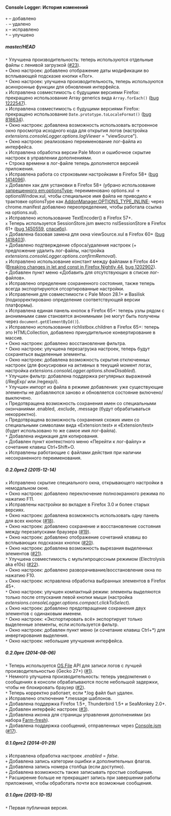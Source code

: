 ﻿#### Console Logger: История изменений

`+` – добавлено<br>
`-` – удалено<br>
`x` – исправлено<br>
`*` – улучшено<br>

##### master/HEAD
`*` Улучшена производительность: теперь используются отдельные файлы с ленивой загрузкой (<a href="https://github.com/Infocatcher/Console_Logger/issues/23">#23</a>).<br>
`+` Окно настроек: добавлено отображение даты модификации во всплывающей подсказке кнопки «Лог».<br>
`*` Окно настроек: улучшена производительность, теперь используются асинхронные функции для обновления интерфейса.<br>
`x` Исправлена совместимость с будущими версиями Firefox: прекращено использование Array generics вида `Array.forEach()` (<a href="https://bugzilla.mozilla.org/show_bug.cgi?id=1222547">bug 1222547</a>).<br>
`x` Исправлена совместимость с будущими версиями Firefox: прекращено использование `Date.prototype.toLocaleFormat()` (<a href="https://bugzilla.mozilla.org/show_bug.cgi?id=818634">bug 818634</a>).<br>
`+` Окно настроек: добавлена возможность использовать встроенное окно просмотра исходного кода для открытия логов (настройка <em>extensions.consoleLogger.options.logViewer</em> = "viewSource").<br>
`+` Окно настроек: реализовано переименование лог-файла из интерфейса.<br>
`x` Исправлена обработка версии Pale Moon и ошибочное скрытие настроек в управлении дополнениями.<br>
`+` Строка времени в лог-файле теперь дополняется версией приложения.<br>
`x` Исправлена работа со строковыми настройками в Firefox 58+ (<a href="https://bugzilla.mozilla.org/show_bug.cgi?id=1414096">bug 1414096</a>).<br>
`x` Добавлен хак для установки в Firefox 58+ (убрано использование <a href="https://forum.mozilla-russia.org/viewtopic.php?pid=748266#p748266">запрещенного em:optionsType</a>; переименовано options.xul -> optionsWindow.xul, чтобы специальное имя файла не приводило к трактовке optionsType как <a href="https://developer.mozilla.org/en-US/docs/Archive/Add-ons/Install_Manifests#optionsType">AddonManager.OPTIONS_TYPE_INLINE</a>; через chrome.manifest добавлено переопределение, чтобы работала ссылка на options.xul).<br>
`x` Исправлено использование TextEncoder() в Firefox 57+.<br>
`x` Теперь используется SessionStore.jsm вместо nsISessionStore в Firefox 61+ (<a href="https://bugzilla.mozilla.org/show_bug.cgi?id=1450559">bug 1450559</a>, <a href="https://forum.mozilla-russia.org/viewtopic.php?pid=756422#p756422">спасибо</a>).<br>
`x` Добавлена базовая замена для окна viewSource.xul в Firefox 60+ (<a href="https://bugzilla.mozilla.org/show_bug.cgi?id=1418403">bug 1418403</a>).<br>
`+` Добавлено подтверждение сброса/удаления настроек (+ предложение удалить лог-файлы, настройка <em>extensions.consoleLogger.options.confirmRemoval</em>).<br>
`x` Исправлено использование констант между файлами в Firefox 44+ (<a href="https://blog.mozilla.org/addons/2015/10/14/breaking-changes-let-const-firefox-nightly-44/">Breaking changes in let and const in Firefox Nightly 44</a>, <a href="https://bugzilla.mozilla.org/show_bug.cgi?id=1202902">bug 1202902</a>).<br>
`+` Добавлен пункт меню «Добавить для отсутствующих в списке лог-файлов».<br>
`x` Исправлено определение сохраненного состояния, также теперь всегда экспортируются отсортированные настройки.<br>
`x` Исправления для совместимости с Pale Moon 28.1+ и Basilisk (подкорректировано определение соответствующей версии платформы).<br>
`x` Исправлена единая панель кнопок в Firefox 65+: теперь узлы рядом с анонимными сами становятся анонимными (не могут быть получены через `document.getElementById()`).<br>
`x` Исправлено использование richlistbox.children в Firefox 65+: теперь это HTMLCollection, добавлено принудительное конвертирование в массив.<br>
`+` Окно настроек: добавлено восстановление фильтра.<br>
`*` Окно настроек: улучшена перезагрузка настроек, теперь будут сохраняться выделенные элементы.<br>
`+` Окно настроек: добавлена возможность скрытия отключенных настроек (для фокусировки на активных в текущий момент логах, настройка <em>extensions.consoleLogger.options.showDisabled</em>).<br>
`*` Улучшен фильтр: добавлена поддержка регулярных выражений (/RegExp/ или /regexp/i).<br>
`*` Улучшен импорт из файла в режиме добавления: уже существующие элементы не добавляются заново и обновляется состояние включено/выключено.<br>
`x` Предотвращена возможность сохранения имен со специальными окончаниями .enabled, .exclude, .message (будут обрабатываться некорректно).<br>
`x` Предотвращена возможность сохранения схожих имен со специальными символами вида «Extension:test» и «Extension/test» (будет использовано то же самое имя лог-файла).<br>
`*` Добавлена индикация для копирования.<br>
`+` Добавлен пункт контекстного меню «Перейти к лог-файлу» и сочетание клавиш Ctrl+Shift+O.<br>
`x` Исправлены работающие с файлами действия при наличии несохраненного переименования.<br>

##### 0.2.0pre2 (2015-12-14)
`x` Исправлено скрытие специального окна, открывающего настройки в немодальном окне.<br>
`+` Окно настроек: добавлено переключение полноэкранного режима по нажатию F11.<br>
`x` Исправлены настройки во вкладке в Firefox 3.0 и более старых версиях.<br>
`+` Окно настроек: добавлена возможность использовать одну панель для всех кнопок (<a href="https://github.com/Infocatcher/Console_Logger/issues/18">#18</a>).<br>
`+` Окно настроек: добавлено сохранение и восстановление состояния между перезапусками браузера (<a href="https://github.com/Infocatcher/Console_Logger/issues/19">#19</a>).<br>
`+` Окно настроек: добавлено отображение сочетаний клавиш во всплывающих подсказках кнопок (<a href="https://github.com/Infocatcher/Console_Logger/issues/20">#20</a>).<br>
`+` Окно настроек: добавлена возможность вырезания выделенных элементов (<a href="https://github.com/Infocatcher/Console_Logger/issues/21">#21</a>).<br>
`*` Улучшена совместимость с мультипроцессным режимом (Electrolysis aka e10s) (<a href="https://github.com/Infocatcher/Console_Logger/issues/22">#22</a>).<br>
`+` Окно настроек: добавлено разворачивание/восстановление окна по нажатию F10.<br>
`x` Окно настроек: исправлена обработка выбранных элементов в Firefox 45+.<br>
`*` Окно настроек: улучшен компактный режим: элементы выделяются только после отпускания левой кнопки мыши (настройка <em>extensions.consoleLogger.options.compact.clickToSelect</em>).<br>
`x` Окно настроек: добавлено предотвращение сохранения двух элементов с одинаковым именем.<br>
`*` Окно настроек: «Экспортировать всё» экспортирует только выделенные элементы, если используется фильтр.<br>
`+` Окно настроек: добавлен пункт меню (и сочетание клавиш Ctrl+*) для инвертирования выделения.<br>
`*` Окно настроек: небольшие улучшения интерфейса.<br>

##### 0.2.0pre (2014-08-06)
`*` Теперь используется <a href="https://developer.mozilla.org/en-US/docs/JavaScript_OS.File">OS.File</a> API для записи логов с лучшей производительностью (Gecko 27+) (<a href="https://github.com/Infocatcher/Console_Logger/issues/1">#1</a>).<br>
`*` Немного улучшена производительность: теперь уведомления о сообщениях в консоли обрабатываются после небольшой задержки, чтобы не блокировать браузер (<a href="https://github.com/Infocatcher/Console_Logger/issues/2">#2</a>).<br>
`*` Теперь корректно работает, если \*.log файл был удален.<br>
`x` Исправлено отключение \*.message шаблонов.<br>
`+` Добавлена поддержка Firefox 1.5+, Thunderbird 1.5+ и SeaMonkey 2.0+.<br>
`+` Добавлен интерфейс настроек (<a href="https://github.com/Infocatcher/Console_Logger/issues/3">#3</a>).<br>
`+` Добавлена иконка для страницы управления дополнениями (из набора <a href="http://www.fatcow.com/free-icons">Farm-fresh</a>).<br>
`+` Добавлена поддержка сообщений, отправленных через <a href="https://developer.mozilla.org/en-US/docs/Tools/Browser_Console#Messages_from_add-ons">Console.jsm</a> (<a href="https://github.com/Infocatcher/Console_Logger/issues/17">#17</a>).<br>

##### 0.1.0pre2 (2014-01-29)
`x` Исправлена обработка настроек <em>.enabled</em> = <em>false</em>.<br>
`+` Добавлена запись категории ошибки и дополнительных флагов.<br>
`+` Добавлена запись номера столбца (если доступно).<br>
`+` Добавлена возможность также записывать простые сообщения.<br>
`*` Расширение больше не прекращает запись при завершении работы приложения, чтобы обработать почти все возможные сообщения.<br>

##### 0.1.0pre (2013-10-15)
`*` Первая публичная версия.<br>